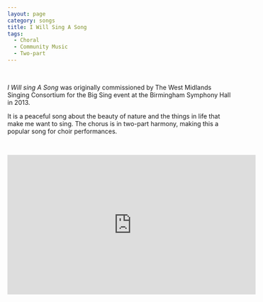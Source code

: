 ```yaml
---
layout: page
category: songs
title: I Will Sing A Song
tags:
  - Choral
  - Community Music
  - Two-part
---
```

&nbsp;

*I Will sing A Song* was originally commissioned by The West Midlands Singing Consortium for the Big Sing event at the Birmingham Symphony Hall in 2013. 

It is a peaceful song about the beauty of nature and the things in life that make me want to sing. The chorus is in two-part harmony, making this a popular song for choir performances. 

&nbsp;

<iframe width="560" height="315" src="https://www.youtube.com/embed/z0rIO0GOuwQ" frameborder="0" allow="accelerometer; autoplay; clipboard-write; encrypted-media; gyroscope; picture-in-picture" allowfullscreen></iframe>
